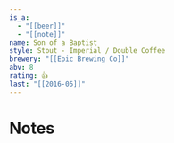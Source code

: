 ```yaml
---
is_a:
  - "[[beer]]"
  - "[[note]]"
name: Son of a Baptist
style: Stout - Imperial / Double Coffee
brewery: "[[Epic Brewing Co]]"
abv: 8
rating: 👍
last: "[[2016-05]]"
---
```

# Notes

